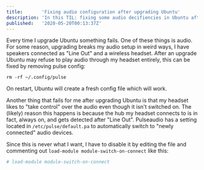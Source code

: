 ```yaml
---
title:       'Fixing audio configuration after upgrading Ubuntu'
description: 'In this TIL: fixing some audio decifiencies in Ubuntu after upgrading'
published:   '2020-05-20T00:13:37Z'
---
```


Every time I upgrade Ubuntu something fails. One of these things is audio.
For some reason, upgrading breaks my audio setup in weird ways, I have speakers
connected as "Line Out" and a wireless headset. After an upgrade Ubuntu
may refuse to play audio through my headset entirely, this can be fixed
by removing pulse config:

~~~shell
rm -rf ~/.config/pulse
~~~

On restart, Ubuntu will create a fresh config file which will work.

Another thing that fails for me after upgrading Ubuntu is that my headset
likes to "take control" over the audio even though it isn't switched on.
The (likely) reason this happens is because the hub my headset connects to
is in fact, always on, and gets detected after "Line Out". Pulseaudio has
a setting located in `/etc/pulse/default.pa` to automatically
switch to "newly connected" audio devices.

Since this is never what I want, I have to disable it by editing the file
and commenting out `load-module module-switch-on-connect` like this:

~~~ini
# load-module module-switch-on-connect
~~~
